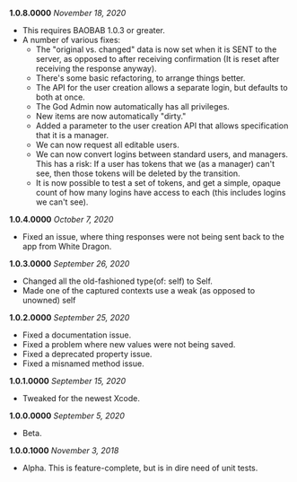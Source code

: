 **1.0.8.0000** *November 18, 2020*
- This requires BAOBAB 1.0.3 or greater.
- A number of various fixes:
    - The "original vs. changed" data is now set when it is SENT to the server, as opposed to after receiving confirmation (It is reset after receiving the response anyway).
    - There's some basic refactoring, to arrange things better.
    - The API for the user creation allows a separate login, but defaults to both at once.
    - The God Admin now automatically has all privileges.
    - New items are now automatically "dirty."
    - Added a parameter to the user creation API that allows specification that it is a manager.
    - We can now request all editable users.
    - We can now convert logins between standard users, and managers. This has a risk: If a user has tokens that we (as a manager) can't see, then those tokens will be deleted by the transition.
    - It is now possible to test a set of tokens, and get a simple, opaque count of how many logins have access to each (this includes logins we can't see).
    
**1.0.4.0000** *October 7, 2020*
- Fixed an issue, where thing responses were not being sent back to the app from White Dragon.

**1.0.3.0000** *September 26, 2020*
- Changed all the old-fashioned type(of: self) to Self.
- Made one of the captured contexts use a weak (as opposed to unowned) self

**1.0.2.0000** *September 25, 2020*

- Fixed a documentation issue.
- Fixed a problem where new values were not being saved.
- Fixed a deprecated property issue.
- Fixed a misnamed method issue.

**1.0.1.0000** *September 15, 2020*

- Tweaked for the newest Xcode.

**1.0.0.0000** *September 5, 2020*

- Beta.

**1.0.0.1000** *November 3, 2018*

- Alpha. This is feature-complete, but is in dire need of unit tests.
